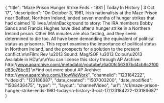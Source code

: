 {
    "title": "Maze Prison Hunger Strike Ends - 1981 | Today In History | 3 Oct 17",
    "description": "On October 3, 1981, Irish nationalists at the Maze Prison near Belfast, Northern Ireland, ended seven months of hunger strikes that had claimed 10 lives.\n\n\nBackground to story:  The IRA members Bobby Sands and Francis Hughes have died after a hunger strike in a Northern Ireland prison. Other IRA inmates are also fasting, and they seem determined to die too.  All have been demanding the equivalent of political status as prisoners. This report examines the importance of political status in Northern Ireland, and the prospects for a solution to the present conflict.\n\nFilm: Rev \u2013 Sound: Mag\/SOF \u2013 Colour\u2013 Available in HD\n\n\nYou can license this story through AP Archive: http:\/\/www.aparchive.com\/metadata\/youtube\/6a00fc56397bd4cb9c2f00d83e76bc91 \nFind out more about AP Archive: http:\/\/www.aparchive.com\/HowWeWork",
    "channelid": "123184222",
    "videoid": "123186687",
    "date_created": "1507003200",
    "date_modified": "1508436475",
    "type": "",
    "layout": "channelVideo",
    "url": "\/c1\/maze-prison-hunger-strike-ends-1981-today-in-history-3-oct-17\/123184222-123186687"
}
